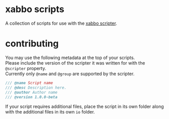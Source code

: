 # xabbo scripts

A collection of scripts for use with the [xabbo scripter](https://github.com/b7c/Xabbo.Scripter).

# contributing

You may use the following metadata at the top of your scripts.\
Please include the version of the scripter it was written for with the `@scripter` property.\
Currently only `@name` and `@group` are supported by the scripter.

```cs
/// @name Script name
/// @desc Description here.
/// @author Author name
/// @version 1.0.0-beta
```

If your script requires additional files, place the script in its own folder along with the additional files in its own `io` folder.
